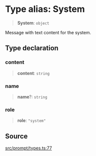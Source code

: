 # Type alias: System

> **System**: `object`

Message with text content for the system.

## Type declaration

### content

> **content**: `string`

### name

> **name**?: `string`

### role

> **role**: `"system"`

## Source

[src/prompt/types.ts:77](https://github.com/dexaai/llm-tools/blob/0d08c9c/src/prompt/types.ts#L77)
